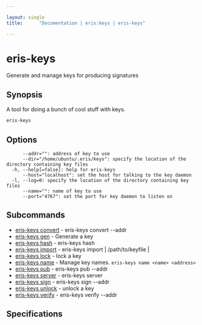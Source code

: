 ```yaml
---

layout: single
title:      "Documentation | eris:keys | eris-keys"

---
```


# eris-keys

Generate and manage keys for producing signatures

## Synopsis

A tool for doing a bunch of cool stuff with keys.

```bash
eris-keys
```

## Options

```
      --addr="": address of key to use
      --dir="/home/ubuntu/.eris/keys": specify the location of the directory containing key files
  -h, --help[=false]: help for eris-keys
      --host="localhost": set the host for talking to the key daemon
  -l, --log=0: specify the location of the directory containing key files
      --name="": name of key to use
      --port="4767": set the port for key daemon to listen on
```

## Subcommands

* [eris-keys convert](/docs/documentation/keys/0.12.0/eris-keys_convert/)	 - eris-keys convert --addr <address>
* [eris-keys gen](/docs/documentation/keys/0.12.0/eris-keys_gen/)	 - Generate a key
* [eris-keys hash](/docs/documentation/keys/0.12.0/eris-keys_hash/)	 - eris-keys hash <some data>
* [eris-keys import](/docs/documentation/keys/0.12.0/eris-keys_import/)	 - eris-keys import <priv key> | /path/to/keyfile | <key json>
* [eris-keys lock](/docs/documentation/keys/0.12.0/eris-keys_lock/)	 - lock a key
* [eris-keys name](/docs/documentation/keys/0.12.0/eris-keys_name/)	 - Manage key names. `eris-keys name <name> <address>`
* [eris-keys pub](/docs/documentation/keys/0.12.0/eris-keys_pub/)	 - eris-keys pub --addr <addr>
* [eris-keys server](/docs/documentation/keys/0.12.0/eris-keys_server/)	 - eris-keys server
* [eris-keys sign](/docs/documentation/keys/0.12.0/eris-keys_sign/)	 - eris-keys sign --addr <address> <hash>
* [eris-keys unlock](/docs/documentation/keys/0.12.0/eris-keys_unlock/)	 - unlock a key
* [eris-keys verify](/docs/documentation/keys/0.12.0/eris-keys_verify/)	 - eris-keys verify --addr <addr> <hash> <sig>

## Specifications


